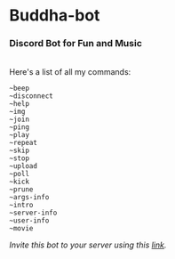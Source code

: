 # Buddha-bot
### Discord Bot for Fun and Music
<br>
Here's a list of all my commands:

```
~beep
~disconnect
~help
~img
~join
~ping
~play
~repeat
~skip
~stop
~upload
~poll
~kick
~prune
~args-info
~intro
~server-info
~user-info
~movie
```

*Invite this bot to your server using this [link](https://discord.com/api/oauth2/authorize?client_id=813639350591160320&permissions=285115608689&scope=bot).*
